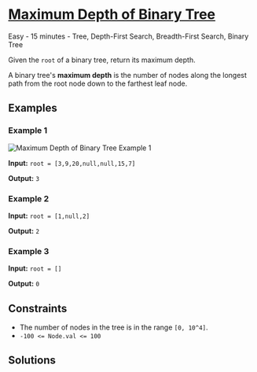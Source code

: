 # [Maximum Depth of Binary Tree](https://leetcode.com/problems/maximum-depth-of-binary-tree/)

Easy - 15 minutes - Tree, Depth-First Search, Breadth-First Search, Binary Tree

Given the `root` of a binary tree, return its maximum depth.

A binary tree's **maximum depth** is the number of nodes along the longest path from the root node down to the farthest leaf node.

## Examples

### Example 1

![Maximum Depth of Binary Tree Example 1](assets/maximum_depth_of_binary_tree_example1.jpg)

**Input:** `root = [3,9,20,null,null,15,7]`

**Output:** `3`

### Example 2

**Input:** `root = [1,null,2]`

**Output:** `2`

### Example 3

**Input:** `root = []`

**Output:** `0`

## Constraints

- The number of nodes in the tree is in the range `[0, 10^4]`.
- `-100 <= Node.val <= 100`

## Solutions

